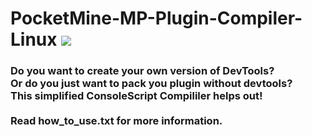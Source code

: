 # PocketMine-MP-Plugin-Compiler-Linux [![](https://img.shields.io/github/license/DarkWav/PocketMine-MP-Plugin-Compiler-Linux.svg?label=License)](https://github.com/DarkWav/PocketMine-MP-Plugin-Compiler-Linux/blob/master/LICENSE)
### Do you want to create your own version of DevTools?<br>Or do you just want to pack you plugin without devtools?<br>This simplified ConsoleScript Compililer helps out!<br><br>Read how_to_use.txt for more information.
